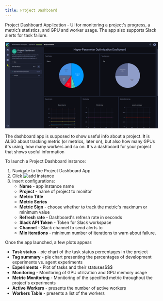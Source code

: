 ```yaml
---
title: Project Dashboard
---
```


Project Dashboard Application - UI for monitoring a project's progress, a metric’s statistics, and GPU and worker usage. 
The app also supports Slack alerts for task failure.

![Project Dashboard App](../../img/webapp_apps_hpo.png)

The dashboard app is supposed to show useful info about a project. It is ALSO about tracking metric (or metrics, later on), 
but also how many GPUs it's using, how many workers and so on. It's a dashboard for your project that shows useful information

To launch a Project Dashboard instance:
1. Navigate to the Project Dashboard App
1. Click <img src="/docs/latest/icons/ico-add.svg" alt="add instance" className="icon size-sm space-sm" />
1. Insert configurations:
    * **Name** - app instance name
    * **Project** - name of project to monitor
    * **Metric Title**
    * **Metric Series**
    * **Metric Sign** - choose whether to track the metric's maximum or minimum value
    * **Refresh rate** - Dashboard's refresh rate in seconds
    * **Slack API  Token** - Token for Slack workspace
    * **Channel** - Slack channel to send alerts to 
    * **Min iterations** - minimum number of iterations to warn about failure. 
    
Once the app launched, a few plots appear: 
* **Task status** - pie chart of the task status percentages in the project
* **Tag summary** - pie chart presenting the percentages of development experiments vs. agent experiments 
* **Experiments** - Plot of tasks and their statuses$$$ 
* **Monitoring** - Monitoring of GPU utilization and GPU memory usage
* **Metric Monitoring** - Monitoring of the specified metric throughout the project's experiments
* **Active Workers** - presents the number of active workers
* **Workers Table** - presents a list of the workers